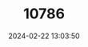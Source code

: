 ---
title: "10786"
category: "Ideopsis klassika"
draft: false
date: 2024-02-22 13:03:50
languages:
  English: ["Seram Small Tree-nymph"]
---